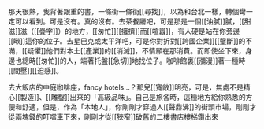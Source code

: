 那天很熱，我背著跟重的書，一條街一條街[[尋找]]，以為和台北一樣，轉個彎一定可以看到。可是沒有。真的沒有。去茶餐廳吧，可是那是一個[[油膩]]膩，[[甜滋]]滋（[[疊字]]）的地方，[[匆忙]][[擁擠]]而[[喧囂]]，有人硬是站在你旁邊[[瞅]]這你的位子。去星巴克或太平洋吧，可是你對折對[[跨國企業]][[壟斷]]的不滿，[[疑懼]]他們對本土[[產業]]的[[消滅]]，不情願在那消費。而即使坐下來，身邊也總時[[匆忙]]的人，端著托盤[[急切]]地找位子。咖啡館裏[[瀰漫]]著一種時[[間壓]][[迫感]]。

去大飯店的中庭咖啡座，fancy hotels...？那兒[[寬敞]]明亮，可是，無處不是精心[[製造]]、[[雕鑿]]出來的「高級品味」。自己是旅各時，這種地方給你熟悉的方便和舒適，但是，作為「本地人」，你剛剛才穿過人[[聲鼎沸]]的街頭市場，剛剛才從兩塊錢的叮噹車下來，剛剛才從[[狹窄]]破舊的二樓書店樓梯鑽出來